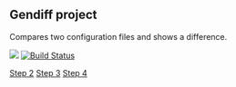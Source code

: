 ## Gendiff project
Compares two configuration files and shows a difference.

<a href="https://codeclimate.com/github/goncharov-roman/project-lvl2-s309/maintainability"><img src="https://api.codeclimate.com/v1/badges/fa15589c0da17a95591a/maintainability" /></a>  [![Build Status](https://travis-ci.org/goncharov-roman/project-lvl2-s309.svg?branch=master)](https://travis-ci.org/goncharov-roman/project-lvl2-s309)

[Step 2](https://asciinema.org/a/2jHc7FQRJom7aH0ICYPkozbdj)
[Step 3](https://asciinema.org/a/aVYZwCuOXQ3P4iGGkSS7iLojA)
[Step 4](https://asciinema.org/a/7fsNnzrxZbEJirV3xYgquDa4R)
